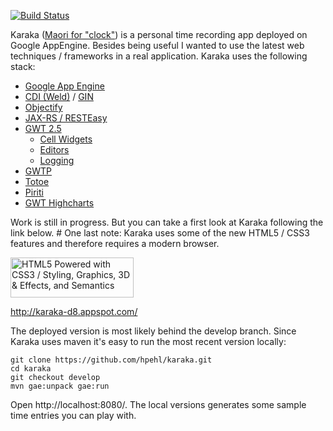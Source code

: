 [![Build Status](https://travis-ci.org/hpehl/karaka.png?branch=master)](https://travis-ci.org/hpehl/karaka)

Karaka ([Maori for "clock"](http://maoridictionary.co.nz/index.cfm?dictionaryKeywords=clock)) is a personal time recording app deployed on Google AppEngine. Besides being useful I wanted to use the latest web techniques / frameworks in a real application. Karaka uses the following stack:
* [Google App Engine](http://code.google.com/appengine/)
* [CDI (Weld)](http://seamframework.org/Weld) / [GIN](http://code.google.com/p/google-gin/)
* [Objectify](http://code.google.com/p/objectify-appengine/)
* [JAX-RS / RESTEasy](http://www.jboss.org/resteasy)
* [GWT 2.5](http://code.google.com/webtoolkit/) 
  * [Cell Widgets](http://code.google.com/webtoolkit/doc/latest/DevGuideUiCellWidgets.html)
  * [Editors](http://code.google.com/intl/de-DE/webtoolkit/doc/latest/DevGuideUiEditors.html)
  * [Logging](http://code.google.com/webtoolkit/doc/latest/DevGuideLogging.html)
* [GWTP](http://code.google.com/p/gwt-platform/)
* [Totoe](http://hpehl.github.com/totoe/)
* [Piriti](http://hpehl.github.com/piriti/)
* [GWT Highcharts](http://www.moxiegroup.com/moxieapps/gwt-highcharts/)

Work is still in progress. But you can take a first look at Karaka following the link below. #
One last note: Karaka uses some of the new HTML5 / CSS3 features and therefore requires a modern browser. 

<a href="http://www.w3.org/html/logo/"><img src="http://www.w3.org/html/logo/badge/html5-badge-h-css3-graphics-semantics.png" width="197" height="64" title="HTML5 Powered with CSS3 / Styling, Graphics, 3D & Effects, and Semantics"/></a>

http://karaka-d8.appspot.com/

The deployed version is most likely behind the develop branch. Since Karaka uses maven it's easy to run the most recent version locally:
```
git clone https://github.com/hpehl/karaka.git
cd karaka
git checkout develop
mvn gae:unpack gae:run
```
Open http://localhost:8080/. The local versions generates some sample time entries you can play with.
